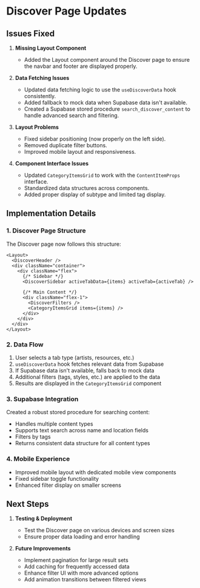 # Discover Page Updates

## Issues Fixed

1. **Missing Layout Component**
   - Added the Layout component around the Discover page to ensure the navbar and footer are displayed properly.

2. **Data Fetching Issues**
   - Updated data fetching logic to use the `useDiscoverData` hook consistently.
   - Added fallback to mock data when Supabase data isn't available.
   - Created a Supabase stored procedure `search_discover_content` to handle advanced search and filtering.

3. **Layout Problems**
   - Fixed sidebar positioning (now properly on the left side).
   - Removed duplicate filter buttons.
   - Improved mobile layout and responsiveness.

4. **Component Interface Issues**
   - Updated `CategoryItemsGrid` to work with the `ContentItemProps` interface.
   - Standardized data structures across components.
   - Added proper display of subtype and limited tag display.

## Implementation Details

### 1. Discover Page Structure

The Discover page now follows this structure:

```tsx
<Layout>
  <DiscoverHeader />
  <div className="container">
    <div className="flex">
      {/* Sidebar */}
      <DiscoverSidebar activeTabData={items} activeTab={activeTab} />
      
      {/* Main Content */}
      <div className="flex-1">
        <DiscoverFilters />
        <CategoryItemsGrid items={items} />
      </div>
    </div>
  </div>
</Layout>
```

### 2. Data Flow

1. User selects a tab type (artists, resources, etc.)
2. `useDiscoverData` hook fetches relevant data from Supabase
3. If Supabase data isn't available, falls back to mock data
4. Additional filters (tags, styles, etc.) are applied to the data
5. Results are displayed in the `CategoryItemsGrid` component

### 3. Supabase Integration

Created a robust stored procedure for searching content:

- Handles multiple content types
- Supports text search across name and location fields
- Filters by tags
- Returns consistent data structure for all content types

### 4. Mobile Experience

- Improved mobile layout with dedicated mobile view components
- Fixed sidebar toggle functionality
- Enhanced filter display on smaller screens

## Next Steps

1. **Testing & Deployment**
   - Test the Discover page on various devices and screen sizes
   - Ensure proper data loading and error handling

2. **Future Improvements**
   - Implement pagination for large result sets
   - Add caching for frequently accessed data
   - Enhance filter UI with more advanced options
   - Add animation transitions between filtered views 
